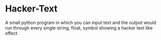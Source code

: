 # Hacker-Text
A small python program in which you can input text and the output would run through every single string, float, symbol showing a hacker text like effect.

